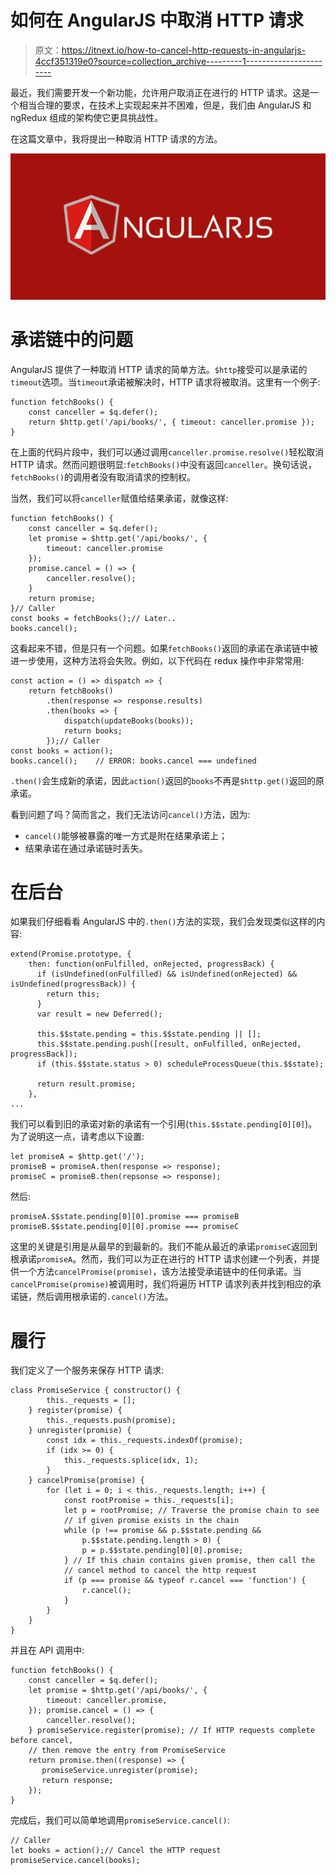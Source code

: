 # 如何在 AngularJS 中取消 HTTP 请求

> 原文：<https://itnext.io/how-to-cancel-http-requests-in-angularjs-4ccf351319e0?source=collection_archive---------1----------------------->

最近，我们需要开发一个新功能，允许用户取消正在进行的 HTTP 请求。这是一个相当合理的要求，在技术上实现起来并不困难，但是，我们由 AngularJS 和 ngRedux 组成的架构使它更具挑战性。

在这篇文章中，我将提出一种取消 HTTP 请求的方法。

![](img/b5e34d0888b0be3affeb7b9a9648a224.png)

# 承诺链中的问题

AngularJS 提供了一种取消 HTTP 请求的简单方法。`$http`接受可以是承诺的`timeout`选项。当`timeout`承诺被解决时，HTTP 请求将被取消。这里有一个例子:

```
function fetchBooks() {
    const canceller = $q.defer();
    return $http.get('/api/books/', { timeout: canceller.promise });
}
```

在上面的代码片段中，我们可以通过调用`canceller.promise.resolve()`轻松取消 HTTP 请求。然而问题很明显:`fetchBooks()`中没有返回`canceller`。换句话说，`fetchBooks()`的调用者没有取消请求的控制权。

当然，我们可以将`canceller`赋值给结果承诺，就像这样:

```
function fetchBooks() {
    const canceller = $q.defer();
    let promise = $http.get('/api/books/', {
        timeout: canceller.promise
    });
    promise.cancel = () => {
        canceller.resolve();
    }
    return promise;
}// Caller
const books = fetchBooks();// Later..
books.cancel();
```

这看起来不错，但是只有一个问题。如果`fetchBooks()`返回的承诺在承诺链中被进一步使用，这种方法将会失败。例如，以下代码在 redux 操作中非常常用:

```
const action = () => dispatch => {
    return fetchBooks()
        .then(response => response.results)
        .then(books => {
            dispatch(updateBooks(books));
            return books;
        });// Caller
const books = action();
books.cancel();    // ERROR: books.cancel === undefined
```

`.then()`会生成新的承诺，因此`action()`返回的`books`不再是`$http.get()`返回的原承诺。

看到问题了吗？简而言之，我们无法访问`cancel()`方法，因为:

*   `cancel()`能够被暴露的唯一方式是附在结果承诺上；
*   结果承诺在通过承诺链时丢失。

# 在后台

如果我们仔细看看 AngularJS 中的`.then()`方法的实现，我们会发现类似这样的内容:

```
extend(Promise.prototype, {                                                                        
    then: function(onFulfilled, onRejected, progressBack) {                                          
      if (isUndefined(onFulfilled) && isUndefined(onRejected) && isUndefined(progressBack)) {        
        return this;                                                                                 
      }                                                                                              
      var result = new Deferred();                                                                   

      this.$$state.pending = this.$$state.pending || [];                                             
      this.$$state.pending.push([result, onFulfilled, onRejected, progressBack]);                    
      if (this.$$state.status > 0) scheduleProcessQueue(this.$$state);                               

      return result.promise;                                                                         
    },
...
```

我们可以看到旧的承诺对新的承诺有一个引用(`this.$$state.pending[0][0]`)。为了说明这一点，请考虑以下设置:

```
let promiseA = $http.get('/');
promiseB = promiseA.then(response => response);
promiseC = promiseB.then(repsonse => response);
```

然后:

```
promiseA.$$state.pending[0][0].promise === promiseB
promiseB.$$state.pending[0][0].promise === promiseC
```

这里的关键是引用是从最早的到最新的。我们不能从最近的承诺`promiseC`返回到根承诺`promiseA`。然而，我们可以为正在进行的 HTTP 请求创建一个列表，并提供一个方法`cancelPromise(promise)`，该方法接受承诺链中的任何承诺。当`cancelPromise(promise)`被调用时，我们将遍历 HTTP 请求列表并找到相应的承诺链，然后调用根承诺的`.cancel()`方法。

# 履行

我们定义了一个服务来保存 HTTP 请求:

```
class PromiseService { constructor() {
        this._requests = [];
    } register(promise) {
        this._requests.push(promise);
    } unregister(promise) {
        const idx = this._requests.indexOf(promise);
        if (idx >= 0) {
            this._requests.splice(idx, 1);
        }
    } cancelPromise(promise) {
        for (let i = 0; i < this._requests.length; i++) {
            const rootPromise = this._requests[i];
            let p = rootPromise; // Traverse the promise chain to see 
            // if given promise exists in the chain
            while (p !== promise && p.$$state.pending &&
                p.$$state.pending.length > 0) {
                p = p.$$state.pending[0][0].promise;
            } // If this chain contains given promise, then call the
            // cancel method to cancel the http request
            if (p === promise && typeof r.cancel === 'function') {
                r.cancel();
            }
        }
    }
}
```

并且在 API 调用中:

```
function fetchBooks() {
    const canceller = $q.defer();
    let promise = $http.get('/api/books/', {
        timeout: canceller.promise,
    }); promise.cancel = () => {
        canceller.resolve();
    } promiseService.register(promise); // If HTTP requests complete before cancel,
    // then remove the entry from PromiseService
    return promise.then((response) => {
       promiseService.unregister(promise);
       return response;
    });
}
```

完成后，我们可以简单地调用`promiseService.cancel()`:

```
// Caller
let books = action();// Cancel the HTTP request
promiseService.cancel(books);
```